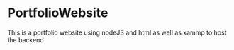 # PortfolioWebsite
 This is a portfolio website using nodeJS and html as well as xammp to host the backend
